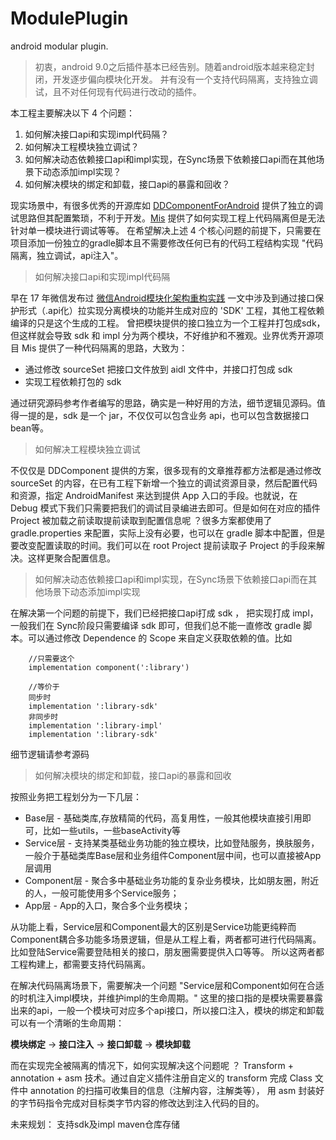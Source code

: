 # ModulePlugin
android modular plugin.

> 初衷，android 9.0之后插件基本已经告别。随着android版本越来稳定封闭，开发逐步偏向模块化开发。
> 并有没有一个支持代码隔离，支持独立调试，且不对任何现有代码进行改动的插件。

本工程主要解决以下 4 个问题：
1. 如何解决接口api和实现impl代码隔？
2. 如何解决工程模块独立调试？
3. 如何解决动态依赖接口api和impl实现，在Sync场景下依赖接口api而在其他场景下动态添加impl实现？
4. 如何解决模块的绑定和卸载，接口api的暴露和回收？

现实场景中，有很多优秀的开源库如 [DDComponentForAndroid](https://github.com/luojilab/DDComponentForAndroid) 提供了独立的调试思路但其配置繁琐，不利于开发。[Mis](https://github.com/EastWoodYang/Mis) 提供了如何实现工程上代码隔离但是无法针对单一模块进行调试等等。
在希望解决上述 4 个核心问题的前提下，只需要在项目添加一份独立的gradle脚本且不需要修改任何已有的代码工程结构实现 "代码隔离，独立调试，api注入"。

> 如何解决接口api和实现impl代码隔

早在 17 年微信发布过 [微信Android模块化架构重构实践](https://mp.weixin.qq.com/s?__biz=MzAwNDY1ODY2OQ==&mid=2649286672&idx=1&sn=4d9db00c496fcafd1d3e01d69af083f9&chksm=8334cc92b4434584e8bdb117274f41145fb49ba467ec0cd9ba5e3551a8abf92f1996bd6b147a&mpshare=1&scene=1&srcid=06309KcVegxww8kRannKXmkM&key=9965dca0b72a0a7428febd95a3bc61657924797129ae35d34f67f2cfc5c5ac09bec624714cd4662b978742d3424726f08b3ea1b9cb858cccf97dbb56bd5bfdd07a81917eedc452194d3c6b438d76dfac&ascene=0&uin=Mjg5NTY2MjM0MA==&devicetype=iMac%20MacBookPro11,4%20OSX%20OSX%2010.12.5%20build(16F73)&version=12020810&nettype=WIFI&fontScale=100&pass_ticket=X8yiKyEXbEsX7ouYBsjW0ddHl5Zc0CXaGzDaapnZidysc89C7Z257hmzlRaR3CQk) 一文中涉及到通过接口保护形式（.api化）拉实现分离模块的功能并生成对应的 'SDK' 工程，其他工程依赖编译的只是这个生成的工程。
曾把模块提供的接口独立为一个工程并打包成sdk，但这样就会导致 sdk 和 impl 分为两个模块，不好维护和不雅观。业界优秀开源项目 Mis 提供了一种代码隔离的思路，大致为：

* 通过修改 sourceSet 把接口文件放到 aidl 文件中，并接口打包成 sdk
* 实现工程依赖打包的 sdk

通过研究源码参考作者编写的思路，确实是一种好用的方法，细节逻辑见源码。值得一提的是，sdk 是一个 jar，不仅仅可以包含业务 api，也可以包含数据接口 bean等。

> 如何解决工程模块独立调试

不仅仅是 DDComponent 提供的方案，很多现有的文章推荐都方法都是通过修改 sourceSet 的内容，在已有工程下新增一个独立的调试资源目录，然后配置代码和资源，指定 AndroidManifest 来达到提供 App 入口的手段。也就说，在 Debug 模式下我们只需要把我们的调试目录编进去即可。但是如何在对应的插件 Project 被加载之前读取提前读取到配置信息呢 ？很多方案都使用了 gradle.properties 来配置，实际上没有必要，也可以在 gradle 脚本中配置，但是要改变配置读取的时间。我们可以在 root Project 提前读取子 Project 的手段来解决。这样更聚合配置信息。

> 如何解决动态依赖接口api和impl实现，在Sync场景下依赖接口api而在其他场景下动态添加impl实现

在解决第一个问题的前提下，我们已经把接口api打成 sdk ， 把实现打成 impl，一般我们在 Sync阶段只需要编译 sdk 即可，但我们总不能一直修改 gradle 脚本。可以通过修改 Dependence 的 Scope 来自定义获取依赖的值。比如

```
    //只需要这个
    implementation component(':library')

    //等价于
    同步时
    implementation ':library-sdk'
    非同步时
    implementation ':library-impl'
    implementation ':library-sdk'

```
细节逻辑请参考源码

> 如何解决模块的绑定和卸载，接口api的暴露和回收

按照业务把工程划分为一下几层：

* Base层 - 基础类库,存放精简的代码，高复用性，一般其他模块直接引用即可，比如一些utils，一些baseActivity等
* Service层 - 支持某类基础业务功能的独立模块，比如登陆服务，换肤服务，一般介于基础类库Base层和业务组件Component层中间，也可以直接被App层调用
* Component层 - 聚合多中基础业务功能的复杂业务模块，比如朋友圈，附近的人，一般可能使用多个Service服务；
* App层 - App的入口，聚合多个业务模块；

从功能上看，Service层和Component最大的区别是Service功能更纯粹而Component耦合多功能多场景逻辑，但是从工程上看，两者都可进行代码隔离。比如登陆Service需要登陆相关的接口，朋友圈需要提供入口等等。
所以这两者都工程构建上，都需要支持代码隔离。

在解决代码隔离场景下，需要解决一个问题 "Service层和Component如何在合适的时机注入impl模块，并维护impl的生命周期。"
这里的接口指的是模块需要暴露出来的api，一般一个模块可对应多个api接口，所以接口注入，模块的绑定和卸载可以有一个清晰的生命周期：

 **模块绑定** -> **接口注入** -> **接口卸载** -> **模块卸载**



而在实现完全被隔离的情况下，如何实现解决这个问题呢 ？ Transform + annotation + asm 技术。通过自定义插件注册自定义的 transform 完成 Class 文件中 annotation 的扫描可收集目的信息（注解内容，注解类等）， 用 asm 封装好的字节码指令完成对目标类字节内容的修改达到注入代码的目的。




未来规划： 支持sdk及impl maven仓库存储

